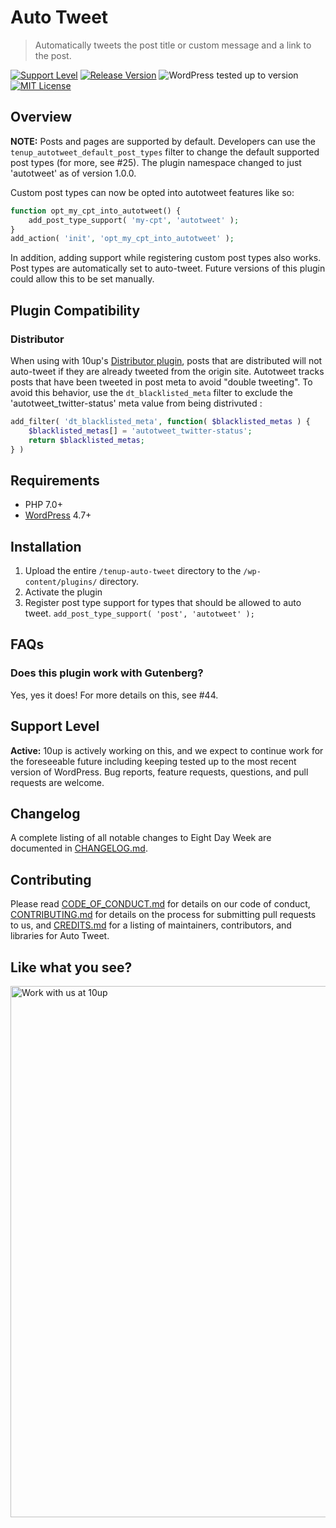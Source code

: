 # Auto Tweet

> Automatically tweets the post title or custom message and a link to the post.

[![Support Level](https://img.shields.io/badge/support-active-green.svg)](#support-level) [![Release Version](https://img.shields.io/github/release/10up/autotweet.svg)](https://github.com/10up/autotweet/releases/latest) ![WordPress tested up to version](https://img.shields.io/badge/WordPress-v4.9.8%20tested-success.svg) [![MIT License](https://img.shields.io/github/license/10up/autotweet.svg)](https://github.com/10up/autotweet/blob/develop/LICENSE.md)

## Overview

**NOTE:** Posts and pages are supported by default. Developers can use the `tenup_autotweet_default_post_types` filter to change the default supported post types (for more, see #25).  The plugin namespace changed to just 'autotweet' as of version 1.0.0.

Custom post types can now be opted into autotweet features like so:

```php
function opt_my_cpt_into_autotweet() {
	add_post_type_support( 'my-cpt', 'autotweet' );
}
add_action( 'init', 'opt_my_cpt_into_autotweet' );
```

In addition, adding support while registering custom post types also works.  Post types are automatically set to auto-tweet. Future versions of this plugin could allow this to be set manually.

## Plugin Compatibility ##

### Distributor ###
When using with 10up's [Distributor plugin](https://github.com/10up/distributor), posts that are distributed will not auto-tweet if they are already tweeted from the origin site. Autotweet tracks posts that have been tweeted in post meta to avoid "double tweeting". To avoid this behavior, use the `dt_blacklisted_meta` filter to exclude the 'autotweet_twitter-status' meta value from being distrivuted :

```php
add_filter( 'dt_blacklisted_meta', function( $blacklisted_metas ) {
	$blacklisted_metas[] = 'autotweet_twitter-status';
	return $blacklisted_metas;
} )
```

## Requirements

* PHP 7.0+
* [WordPress](http://wordpress.org) 4.7+

## Installation
1. Upload the entire `/tenup-auto-tweet` directory to the `/wp-content/plugins/` directory.
2. Activate the plugin
3. Register post type support for types that should be allowed to auto tweet. `add_post_type_support( 'post', 'autotweet' );`

## FAQs
### Does this plugin work with Gutenberg?
Yes, yes it does!  For more details on this, see #44.

## Support Level

**Active:** 10up is actively working on this, and we expect to continue work for the foreseeable future including keeping tested up to the most recent version of WordPress.  Bug reports, feature requests, questions, and pull requests are welcome.

## Changelog

A complete listing of all notable changes to Eight Day Week are documented in [CHANGELOG.md](https://github.com/10up/autotweet/blob/develop/CHANGELOG.md).

## Contributing

Please read [CODE_OF_CONDUCT.md](https://github.com/10up/autotweet/blob/develop/CODE_OF_CONDUCT.md) for details on our code of conduct, [CONTRIBUTING.md](https://github.com/10up/autotweet/blob/develop/CONTRIBUTING.md) for details on the process for submitting pull requests to us, and [CREDITS.md](https://github.com/10up/autotweet/blob/develop/CREDITS.md) for a listing of maintainers, contributors, and libraries for Auto Tweet.

## Like what you see?

<a href="http://10up.com/contact/"><img src="https://10updotcom-wpengine.s3.amazonaws.com/uploads/2016/10/10up-Github-Banner.png" width="850" alt="Work with us at 10up"></a>
